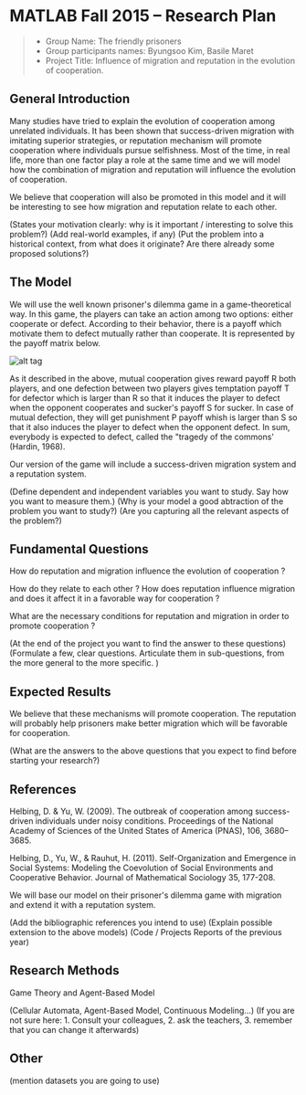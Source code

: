 # MATLAB Fall 2015 – Research Plan

> * Group Name: The friendly prisoners
> * Group participants names: Byungsoo Kim, Basile Maret
> * Project Title: Influence of migration and reputation in the evolution of cooperation.

## General Introduction

Many studies have tried to explain the evolution of cooperation among unrelated individuals. It has been shown that success-driven migration with imitating superior strategies, or reputation mechanism will promote cooperation where individuals pursue selfishness. Most of the time, in real life, more than one factor play a role at the same time and we will model how the combination of migration and reputation will influence the evolution of cooperation.

We believe that cooperation will also be promoted in this model and it will be interesting to see how migration and reputation relate to each other.

(States your motivation clearly: why is it important / interesting to solve this problem?)
(Add real-world examples, if any)
(Put the problem into a historical context, from what does it originate? Are there already some proposed solutions?)

## The Model

We will use the well known prisoner's dilemma game in a game-theoretical way. In this game, the players can take an action among two options: either cooperate or defect. According to their behavior, there is a payoff which motivate them to defect mutually rather than cooperate. It is represented by the payoff matrix below.

![alt tag](https://github.com/pec0ra/cooperation/pd_payoff_matrix.png)

As it described in the above, mutual cooperation gives reward payoff R both players, and one defection between two players gives temptation payoff T for defector which is larger than R so that it induces the player to defect when the opponent cooperates and sucker's payoff S for sucker. In case of mutual defection, they will get punishment P payoff whish is larger than S so that it also induces the player to defect when the opponent defect. In sum, everybody is expected to defect, called the "tragedy of the commons' (Hardin, 1968).

Our version of the game will include a success-driven migration system and a reputation system. 

(Define dependent and independent variables you want to study. Say how you want to measure them.) (Why is your model a good abtraction of the problem you want to study?) (Are you capturing all the relevant aspects of the problem?)


## Fundamental Questions

How do reputation and migration influence the evolution of cooperation ?

How do they relate to each other ? How does reputation influence migration and does it affect it in a favorable way for cooperation ?

What are the necessary conditions for reputation and migration in order to promote cooperation ?

(At the end of the project you want to find the answer to these questions)
(Formulate a few, clear questions. Articulate them in sub-questions, from the more general to the more specific. )


## Expected Results

We believe that these mechanisms will promote cooperation. The reputation will probably help prisoners make better migration which will be favorable for cooperation.

(What are the answers to the above questions that you expect to find before starting your research?)


## References 

Helbing, D. & Yu, W. (2009). The outbreak of cooperation among success-driven individuals under noisy conditions. Proceedings of the National Academy of Sciences of the United States of America (PNAS), 106, 3680–3685.

Helbing, D., Yu, W., & Rauhut, H. (2011). Self-Organization and Emergence in Social Systems: Modeling the Coevolution of Social Environments and Cooperative Behavior. Journal of Mathematical Sociology 35, 177-208.

We will base our model on their prisoner's dilemma game with migration and extend it with a reputation system.

(Add the bibliographic references you intend to use)
(Explain possible extension to the above models)
(Code / Projects Reports of the previous year)


## Research Methods

Game Theory and Agent-Based Model

(Cellular Automata, Agent-Based Model, Continuous Modeling...) (If you are not sure here: 1. Consult your colleagues, 2. ask the teachers, 3. remember that you can change it afterwards)


## Other

(mention datasets you are going to use)
